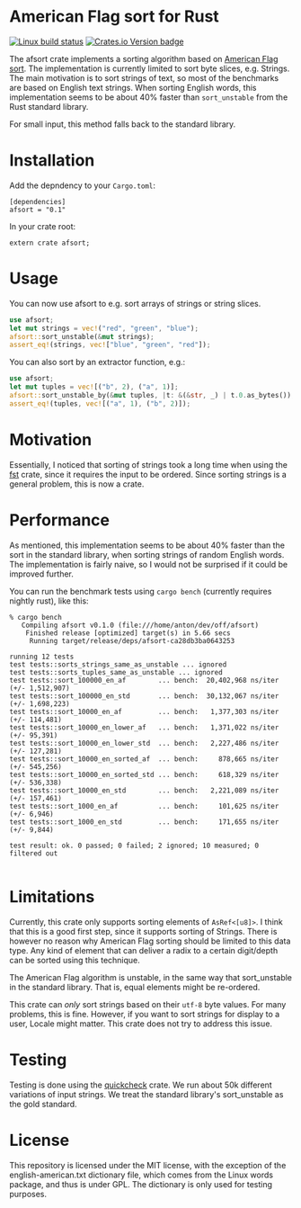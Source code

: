 
# American Flag sort for Rust

[![Linux build status](https://api.travis-ci.org/antonha/afsort.png)](https://travis-ci.org/antonha/afsort)
[![Crates.io Version badge](https://img.shields.io/crates/v/afsort.svg)](https://crates.io/crates/afsort)

The afsort crate implements a sorting algorithm based on
[American Flag sort](https://en.wikipedia.org/wiki/American_flag_sort). The implementation is
currently limited to sort byte slices, e.g. Strings. The main motivation is to sort strings of
text, so most of the benchmarks are based on English text strings. When sorting English words, 
this implementation seems to be about 40% faster than `sort_unstable` from the Rust standard 
library.

For small input, this method falls back to the standard library.

# Installation

Add the depndency to your `Cargo.toml`: 

```ignore
[dependencies]
afsort = "0.1"
```
In your crate root:
```ignore
extern crate afsort;
```

# Usage

You can now use afsort to e.g. sort arrays of strings or string slices.

```rust
use afsort;
let mut strings = vec!("red", "green", "blue");
afsort::sort_unstable(&mut strings);
assert_eq!(strings, vec!["blue", "green", "red"]);
```

You can also sort by an extractor function, e.g.:

```rust
use afsort;
let mut tuples = vec![("b", 2), ("a", 1)];
afsort::sort_unstable_by(&mut tuples, |t: &(&str, _) | t.0.as_bytes());
assert_eq!(tuples, vec![("a", 1), ("b", 2)]);
```

# Motivation

Essentially, I noticed that sorting of strings took a long time when using the
[fst](https://github.com/BurntSushi/fst) crate, since it requires the input to be ordered.
Since sorting strings is a general problem, this is now a crate.

# Performance

As mentioned, this implementation seems to be about 40% faster than the sort in the standard
library, when sorting strings of random English words.  The implementation is fairly naive,
so I would not be surprised if it could be improved further.

You can run the benchmark tests using `cargo bench` (currently requires nightly rust), like this:

```ignore
% cargo bench
   Compiling afsort v0.1.0 (file:///home/anton/dev/off/afsort)
    Finished release [optimized] target(s) in 5.66 secs
     Running target/release/deps/afsort-ca28db3ba0643253

running 12 tests
test tests::sorts_strings_same_as_unstable ... ignored
test tests::sorts_tuples_same_as_unstable ... ignored
test tests::sort_100000_en_af        ... bench:  20,402,968 ns/iter (+/- 1,512,907)
test tests::sort_100000_en_std       ... bench:  30,132,067 ns/iter (+/- 1,698,223)
test tests::sort_10000_en_af         ... bench:   1,377,303 ns/iter (+/- 114,481)
test tests::sort_10000_en_lower_af   ... bench:   1,371,022 ns/iter (+/- 95,391)
test tests::sort_10000_en_lower_std  ... bench:   2,227,486 ns/iter (+/- 127,281)
test tests::sort_10000_en_sorted_af  ... bench:     878,665 ns/iter (+/- 545,256)
test tests::sort_10000_en_sorted_std ... bench:     618,329 ns/iter (+/- 536,338)
test tests::sort_10000_en_std        ... bench:   2,221,089 ns/iter (+/- 157,461)
test tests::sort_1000_en_af          ... bench:     101,625 ns/iter (+/- 6,946)
test tests::sort_1000_en_std         ... bench:     171,655 ns/iter (+/- 9,844)

test result: ok. 0 passed; 0 failed; 2 ignored; 10 measured; 0 filtered out


```
# Limitations

Currently, this crate only supports sorting elements of `AsRef<[u8]>`. I think that this is a
good first step, since it supports sorting of Strings. There is however no reason why American
Flag sorting should be limited to this data type. Any kind of element that can deliver a radix
to a certain digit/depth can be sorted using this technique.

The American Flag algorithm is unstable, in the same way that sort_unstable in the standard
library. That is, equal elements might be re-ordered.

This crate can _only_ sort strings based on their `utf-8` byte values. For many problems, this
is fine. However, if you want to sort strings for display to a user, Locale might matter. This
crate does not try to address this issue.

# Testing

Testing is done using the [quickcheck](https://github.com/BurntSushi/quickcheck) crate. We run
about 50k different variations of input strings. We treat the standard library's sort_unstable
as the gold standard.

# License 

This repository is licensed under the MIT license, with the exception of the english-american.txt
dictionary file, which comes from the Linux words package, and thus is under GPL. The dictionary 
is only used for testing purposes.
